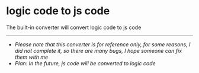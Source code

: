 logic code to js code
==

The built-in converter will convert logic code to js code

---
- *Please note that this converter is for reference only, for some reasons, I did not complete it, so there are many bugs, I hope someone can fix them with me*
- *Plan: In the future, js code will be converted to logic code*
